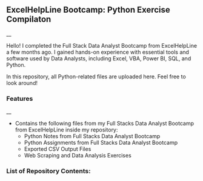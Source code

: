 ## ExcelHelpLine Bootcamp: Python Exercise Compilaton

__

Hello! I completed the Full Stack Data Analyst Bootcamp from ExcelHelpLine a few months ago. I gained hands-on experience with essential tools and software used by Data Analysts, including Excel, VBA, Power BI, SQL, and Python. 

In this repository, all Python-related files are uploaded here. Feel free to look around!

### Features
__

- Contains the following files from my Full Stacks Data Analyst Bootcamp from ExcelHelpLine inside my repository:
  - Python Notes from Full Stacks Data Analyst Bootcamp
  - Python Assignments from Full Stacks Data Analyst Bootcamp
  - Exported CSV Output Files
  - Web Scraping and Data Analysis Exercises

### **List of Repository Contents:**

